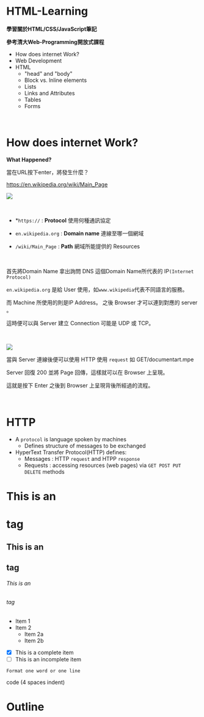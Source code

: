 # HTML-Learning

**學習關於HTML/CSS/JavaScript筆記**

**參考清大Web-Programming開放式課程**

* How does internet Work?
* Web Development
* HTML
  * "head" and "body"
  * Block vs. lnline elements
  * Lists
  * Links and Attributes
  * Tables
  * Forms

<br>

# How does internet Work?

**What Happened?**

當在URL按下enter，將發生什麼？

https://en.wikipedia.org/wiki/Main_Page

![](https://i.imgur.com/OjHk8dz.png)

<br>

* *`https://` : **Protocol** 使用何種通訊協定

* `en.wikipedia.org` : **Domain name** 連線至哪一個網域

* `/wiki/Main_Page` : **Path** 網域所能提供的 Resources

<br>

首先將Domain Name 拿出詢問 DNS 這個Domain Name所代表的 IP`(Internet Protocol)`

`en.wikipedia.org` 是給 User 使用，如`www.wikipedia`代表不同語言的服務。

而 Machine 所使用的則是IP Address。 之後 Browser 才可以連到對應的 server 。

這時便可以與 Server 建立 Connection 可能是 UDP 或 TCP。  

<br>
 
![](https://i.imgur.com/2ZXNkNT.png)

當與 Server 連線後便可以使用 HTTP 使用 `request` 如 GET/documentart.mpe

Server 回復 200 並將 Page 回傳，這樣就可以在 Browser 上呈現。

這就是按下 Enter 之後到 Browser 上呈現背後所經過的流程。

<br>

# HTTP

* A `protocol` is language spoken by machines
  * Defines structure of messages to be exchanged
* HyperText Transfer Protocol(HTTP) defines:
  * Messages : HTTP `request` and HTPP `response`
  * Requests : accessing resources (web pages) via `GET POST PUT DELETE` methods







# This is an <h1> tag

## This is an <h2> tag

###### This is an <h6> tag

* Item 1
* Item 2
  * Item 2a
  * Item 2b

- [x] This is a complete item
- [ ] This is an incomplete item

`Format one word or one line`

code (4 spaces indent)


# Outline <h1>



